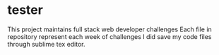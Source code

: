 # tester
This project maintains full stack web developer challenges
Each file in repository represent each week of challenges
I did save my code files through sublime tex editor. 
